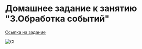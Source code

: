 # Домашнее задание к занятию "3.Обработка событий"

[Ссылка на задание](https://github.com/netology-code/ahj-homeworks/tree/video/events)

![CI](https://github.com/anna-popova/ahj-homeworks_events/actions/workflows/web.yml/badge.svg)
